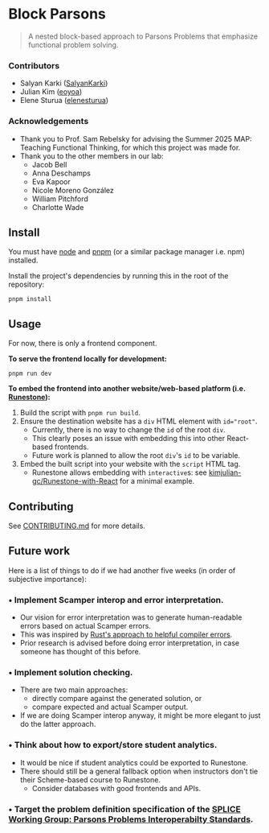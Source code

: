 # Block Parsons

> A nested block-based approach to Parsons Problems that emphasize functional problem solving.

### Contributors
- Salyan Karki ([SalyanKarki](https://github.com/SalyanKarki))
- Julian Kim ([eoyoa](https://github.com/eoyoa))
- Elene Sturua ([elenesturua](https://github.com/elenesturua))

### Acknowledgements

- Thank you to Prof. Sam Rebelsky for advising the Summer 2025 MAP: Teaching Functional Thinking, for which this project was made for.
- Thank you to the other members in our lab:
  - Jacob Bell
  - Anna Deschamps
  - Eva Kapoor
  - Nicole Moreno González
  - William Pitchford
  - Charlotte Wade

## Install

You must have [node](https://nodejs.org/en/download) and [pnpm](https://pnpm.io/installation) (or a similar package manager i.e. npm) installed.

Install the project's dependencies by running this in the root of the repository:

```shell
pnpm install
```

## Usage

For now, there is only a frontend component.

**To serve the frontend locally for development:**

```shell
pnpm run dev
```

**To embed the frontend into another website/web-based platform (i.e. [Runestone](https://github.com/RunestoneInteractive/rs)):**

1. Build the script with `pnpm run build`.
2. Ensure the destination website has a `div` HTML element with `id="root"`.
   - Currently, there is no way to change the `id` of the root `div`.
   - This clearly poses an issue with embedding this into other React-based frontends.
   - Future work is planned to allow the root `div`'s `id` to be variable.
3. Embed the built script into your website with the `script` HTML tag.
   - Runestone allows embedding with `interactive`s: see [kimjulian-gc/Runestone-with-React](https://github.com/kimjulian-gc/Runestone-with-React) for a minimal example.

## Contributing

See [CONTRIBUTING.md](./CONTRIBUTING.md) for more details.

## Future work

Here is a list of things to do if we had another five weeks (in order of subjective importance):

### • Implement Scamper interop and error interpretation.
- Our vision for error interpretation was to generate human-readable errors based on actual Scamper errors.
- This was inspired by [Rust's approach to helpful compiler errors](https://kobzol.github.io/rust/rustc/2025/05/16/evolution-of-rustc-errors.html).
- Prior research is advised before doing error interpretation, in case someone has thought of this before.
### • Implement solution checking.
- There are two main approaches:
  - directly compare against the generated solution, or
  - compare expected and actual Scamper output.
- If we are doing Scamper interop anyway, it might be more elegant to just do the latter approach.
### • Think about how to export/store student analytics.
- It would be nice if student analytics could be exported to Runestone.
- There should still be a general fallback option when instructors don't tie their Scheme-based course to Runestone.
  - Consider databases with good frontends and APIs.
### • Target the problem definition specification of the [SPLICE Working Group: Parsons Problems Interoperabilty Standards](https://cssplice.org/parsons/index.html).
